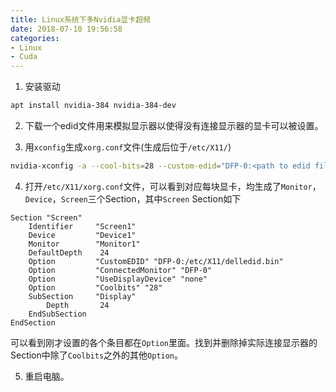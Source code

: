 ```yaml
---
title: Linux系统下多Nvidia显卡超频
date: 2018-07-10 19:56:58
categories:
- Linux
- Cuda
---
```


1. 安装驱动
```bash
apt install nvidia-384 nvidia-384-dev
```

2. 下载一个edid文件用来模拟显示器以使得没有连接显示器的显卡可以被设置。

3. 用`xconfig`生成`xorg.conf`文件(生成后位于`/etc/X11/`)
```bash
nvidia-xconfig -a --cool-bits=28 --custom-edid="DFP-0:<path to edid file>" --connected-monitor="DFP-0" --no-use-display-device
```

4. 打开`/etc/X11/xorg.conf`文件，可以看到对应每块显卡，均生成了`Monitor`，`Device`，`Screen`三个Section，其中`Screen` Section如下
```
Section "Screen"
    Identifier     "Screen1"
    Device         "Device1"
    Monitor        "Monitor1"
    DefaultDepth    24
    Option         "CustomEDID" "DFP-0:/etc/X11/delledid.bin"
    Option         "ConnectedMonitor" "DFP-0"
    Option         "UseDisplayDevice" "none"
    Option         "Coolbits" "28"
    SubSection     "Display"
        Depth       24
    EndSubSection
EndSection
```
可以看到刚才设置的各个条目都在`Option`里面。找到并删除掉实际连接显示器的Section中除了`Coolbits`之外的其他`Option`。

5. 重启电脑。